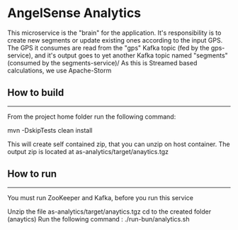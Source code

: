 # AngelSense Analytics

This microservice is the "brain" for the application. It's responsibility is to create new segments or update existing
ones according to the input GPS. The GPS it consumes are read from the "gps" Kafka topic (fed by the gps-service), and it's output goes to yet another Kafka topic named "segments" (consumed by the segments-service)/ 
As this is Streamed based calculations, we use Apache-Storm

## How to build
_______________
From the project home folder run the following command:

mvn -DskipTests clean install

This will create self contained zip, that you can unzip on host container. The output zip is located at
as-analytics/target/anaytics.tgz

## How to run
--------------
You must run ZooKeeper and Kafka, before you run this service

Unzip the file as-analytics/target/anaytics.tgz
cd to the created folder (anaytics)
Run the following command : 
./run-bun/analytics.sh



 

